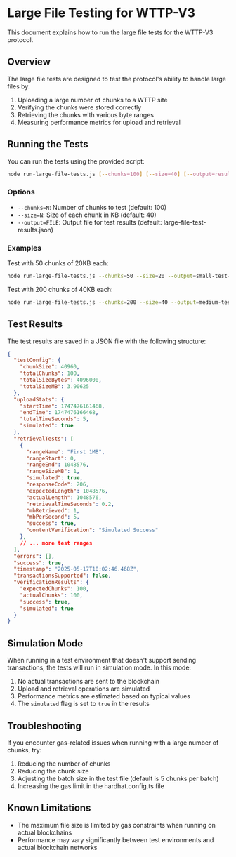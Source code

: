 # Large File Testing for WTTP-V3

This document explains how to run the large file tests for the WTTP-V3 protocol.

## Overview

The large file tests are designed to test the protocol's ability to handle large files by:

1. Uploading a large number of chunks to a WTTP site
2. Verifying the chunks were stored correctly
3. Retrieving the chunks with various byte ranges
4. Measuring performance metrics for upload and retrieval

## Running the Tests

You can run the tests using the provided script:

```bash
node run-large-file-tests.js [--chunks=100] [--size=40] [--output=results.json]
```

### Options

- `--chunks=N`: Number of chunks to test (default: 100)
- `--size=N`: Size of each chunk in KB (default: 40)
- `--output=FILE`: Output file for test results (default: large-file-test-results.json)

### Examples

Test with 50 chunks of 20KB each:
```bash
node run-large-file-tests.js --chunks=50 --size=20 --output=small-test-results.json
```

Test with 200 chunks of 40KB each:
```bash
node run-large-file-tests.js --chunks=200 --size=40 --output=medium-test-results.json
```

## Test Results

The test results are saved in a JSON file with the following structure:

```json
{
  "testConfig": {
    "chunkSize": 40960,
    "totalChunks": 100,
    "totalSizeBytes": 4096000,
    "totalSizeMB": 3.90625
  },
  "uploadStats": {
    "startTime": 1747476161468,
    "endTime": 1747476166468,
    "totalTimeSeconds": 5,
    "simulated": true
  },
  "retrievalTests": [
    {
      "rangeName": "First 1MB",
      "rangeStart": 0,
      "rangeEnd": 1048576,
      "rangeSizeMB": 1,
      "simulated": true,
      "responseCode": 206,
      "expectedLength": 1048576,
      "actualLength": 1048576,
      "retrievalTimeSeconds": 0.2,
      "mbRetrieved": 1,
      "mbPerSecond": 5,
      "success": true,
      "contentVerification": "Simulated Success"
    },
    // ... more test ranges
  ],
  "errors": [],
  "success": true,
  "timestamp": "2025-05-17T10:02:46.468Z",
  "transactionsSupported": false,
  "verificationResults": {
    "expectedChunks": 100,
    "actualChunks": 100,
    "success": true,
    "simulated": true
  }
}
```

## Simulation Mode

When running in a test environment that doesn't support sending transactions, the tests will run in simulation mode. In this mode:

1. No actual transactions are sent to the blockchain
2. Upload and retrieval operations are simulated
3. Performance metrics are estimated based on typical values
4. The `simulated` flag is set to `true` in the results

## Troubleshooting

If you encounter gas-related issues when running with a large number of chunks, try:

1. Reducing the number of chunks
2. Reducing the chunk size
3. Adjusting the batch size in the test file (default is 5 chunks per batch)
4. Increasing the gas limit in the hardhat.config.ts file

## Known Limitations

- The maximum file size is limited by gas constraints when running on actual blockchains
- Performance may vary significantly between test environments and actual blockchain networks